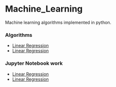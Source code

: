 # Machine_Learning
Machine learning algorithms implemented in python.

### Algorithms


* [Linear Regression](Algorithms/Linear_Regression/)
* [Linear Regression](Algorithms/k_means_clustering/)


### Jupyter Notebook work

* [Linear Regression](JupyterNotebook/)
* [Linear Regression](JupyterNotebook/)


